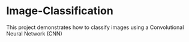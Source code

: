 # Image-Classification
This project demonstrates how to classify images using a Convolutional Neural Network (CNN)
